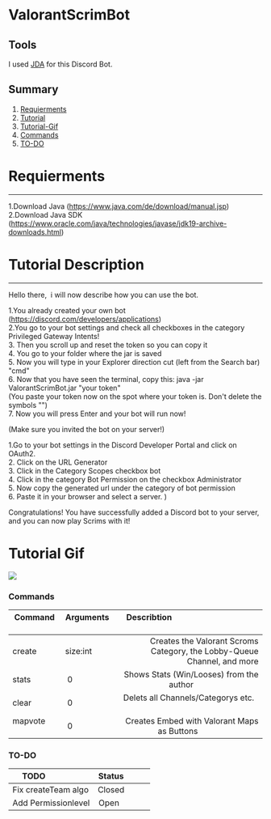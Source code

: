# ValorantScrimBot

## Tools
I used [JDA](https://github.com/DV8FromTheWorld/JDA) for this Discord Bot. 

## Summary

1. [Requierments](#Requierments)
2. [Tutorial](#Tutorial-Describtion)
3. [Tutorial-Gif](#Tutorial-Gif)
4. [Commands](#Commands)
5. [TO-DO](#TO-DO)

# Requierments
--------------
1.Download Java (https://www.java.com/de/download/manual.jsp) </br>
2.Download Java SDK (https://www.oracle.com/java/technologies/javase/jdk19-archive-downloads.html)


# Tutorial Description
--------------
Hello there, 
i will now describe how you can use the bot.

1.You already created your own bot (https://discord.com/developers/applications) </br>
2.You go to your bot settings and check all checkboxes in the category Privileged Gateway Intents! </br>
3. Then you scroll up and reset the token so you can copy it </br>
4. You go to your folder where the jar is saved </br>
5. Now you will type in your Explorer direction cut (left from the Search bar) "cmd" </br>
6. Now that you have seen the terminal, copy this: java -jar ValorantScrimBot.jar "your token" </br>
(You paste your token now on the spot where your token is. Don't delete the symbols "") </br>
7. Now you will press Enter and your bot will run now!  </br>

(Make sure you invited the bot on your server!)

1.Go to your bot settings in the Discord Developer Portal and click on OAuth2. </br>
2. Click on the URL Generator </br>
3. Click in the Category Scopes checkbox bot </br>
4. Click in the category Bot Permission on the checkbox Administrator </br>
5. Now copy the generated url under the category of bot permission </br>
6. Paste it in your browser and select a server.
)

Congratulations! You have successfully added a Discord bot to your server, and you can now play Scrims with it!

# Tutorial Gif

![](https://s11.gifyu.com/images/ezgif.com-video-to-gif6ac2e23520370133.gif)

### Commands

| Command       | Arguments          | Describtion                                                            |
| ------------- |:------------------:| ----------------------------------------------------------------------:|
| create        | size:int           | Creates the Valorant Scroms Category, the Lobby-Queue Channel, and more |
| stats         | 0                  | Shows Stats (Win/Looses) from the author                               |
| clear         | 0                  | Delets all Channels/Categorys etc.                                     |
| mapvote       | 0                  | Creates Embed with Valorant Maps as Buttons                            |


### TO-DO

| TODO                | Status          |
| ------------------- |:---------------:|
| Fix createTeam algo | Closed          |
| Add Permissionlevel | Open            |


